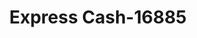 ---
f_zip-code: 35768
f_state-code: AL
title: Express Cash-16885
f_phone: 256-574-0162
f_city-only: Scottsboro
f_address: 505 South Broad Street Scottsboro
f_location-unique-id: '16885'
slug: express-cash-16885
updated-on: '2024-05-30T13:46:58.046Z'
created-on: '2024-05-30T13:36:59.803Z'
published-on: '2024-05-30T13:54:32.469Z'
f_city-state: cms/city/scottsboro-al.md
f_company: cms/company/express-cash.md
f_state: cms/state/alabama.md
layout: '[payday-loan].html'
tags: payday-loan
---
